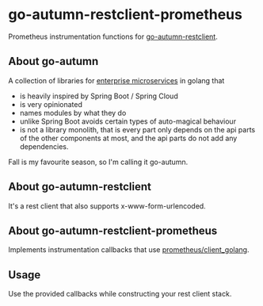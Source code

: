 # go-autumn-restclient-prometheus

Prometheus instrumentation functions for [go-autumn-restclient](https://github.com/StephanHCB/go-autumn-restclient).

## About go-autumn

A collection of libraries for [enterprise microservices](https://github.com/StephanHCB/go-mailer-service/blob/master/README.md) in golang that
- is heavily inspired by Spring Boot / Spring Cloud
- is very opinionated
- names modules by what they do
- unlike Spring Boot avoids certain types of auto-magical behaviour
- is not a library monolith, that is every part only depends on the api parts of the other components
  at most, and the api parts do not add any dependencies.  

Fall is my favourite season, so I'm calling it go-autumn.

## About go-autumn-restclient

It's a rest client that also supports x-www-form-urlencoded.

## About go-autumn-restclient-prometheus

Implements instrumentation callbacks that use [prometheus/client_golang](https://github.com/prometheus/client_golang).

## Usage

Use the provided callbacks while constructing your rest client stack.

